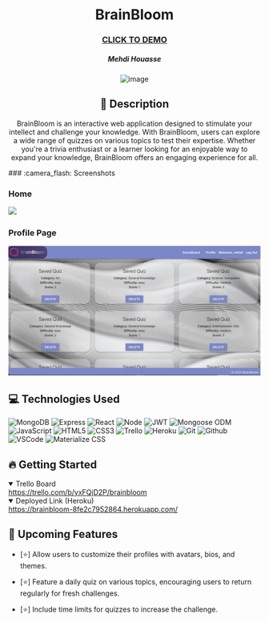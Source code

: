   <div id="description" align="center">

  # BrainBloom

  ### [CLICK TO DEMO](https://brainbloom-8fe2c7952864.herokuapp.com/)

  ##### Mehdi Houasse

![image]({https://img.shields.io/badge/LinkedIn-0077B5?style=for-the-badge&logo=linkedin&logoColor=white(https://www.linkedin.com/in/mehdi-houasse/)})

  ## :pencil: Description

  BrainBloom is an interactive web application designed to stimulate your intellect and challenge your knowledge. With BrainBloom, users can explore a wide range of quizzes on various topics to test their expertise. Whether you're a trivia enthusiast or a learner looking for an enjoyable way to expand your knowledge, BrainBloom offers an engaging experience for all.

  </div>
 ### :camera_flash: Screenshots
   <h3>Home</h3>  <img
    src="/public/SC1.png?raw=true"
    width="700"
  />
   <h3>Profile Page</h3>  <img
  src="/public/SC2.png?raw=true"
  width="700"
  />

  ## :computer: Technologies Used


  ![MongoDB](https://img.shields.io/badge/-MongoDB-05122A?style=flat&logo=mongodb)
  ![Express](https://img.shields.io/badge/-Express-05122A?style=flat&logo=express)
  ![React](https://img.shields.io/badge/-React-05122A?style=flat&logo=react)
  ![Node](https://img.shields.io/badge/-Node.js-05122A?style=flat&logo=node.js)
  ![JWT](https://img.shields.io/badge/-JSON_Web_Tokens-05122A?style=flat&logo=jsonwebtokens)
  ![Mongoose ODM](https://img.shields.io/badge/-Mongoose_ODM-05122A?style=flat&logo=mongodb)
  ![JavaScript](https://img.shields.io/badge/-JavaScript-05122A?style=flat&logo=javascript)
  ![HTML5](https://img.shields.io/badge/-HTML5-05122A?style=flat&logo=html5)
  ![CSS3](https://img.shields.io/badge/-CSS-05122A?style=flat&logo=css3)
  ![Trello](https://img.shields.io/badge/-Trello-05122A?style=flat&logo=trello)
  ![Heroku](https://img.shields.io/badge/-Heroku-05122A?style=flat&logo=heroku)
  ![Git](https://img.shields.io/badge/-Git-05122A?style=flat&logo=git)
  ![Github](https://img.shields.io/badge/-GitHub-05122A?style=flat&logo=github)
  ![VSCode](https://img.shields.io/badge/-VS_Code-05122A?style=flat&logo=visualstudio)
  ![Materialize CSS](https://img.shields.io/badge/-Materialize_CSS-05122A?style=flat&logo=materialdesign)

  ## :fire: Getting Started

<details open>
  <summary> Trello Board </summary>
  <a href="https://trello.com/b/yxFQjD2P/brainbloom"
    > https://trello.com/b/yxFQjD2P/brainbloom</a
  >
</details>

<details open>
  <summary> Deployed Link (Heroku) </summary>
  <a href="https://brainbloom-8fe2c7952864.herokuapp.com/"
    > https://brainbloom-8fe2c7952864.herokuapp.com/ </a
  >
</details>

## :satellite: Upcoming Features

- [:star:] Allow users to customize their profiles with avatars, bios, and themes.

- [:star:] Feature a daily quiz on various topics, encouraging users to return regularly for fresh challenges.

- [:star:] Include time limits for quizzes to increase the challenge.
